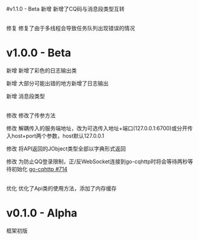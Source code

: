 #v1.1.0 - Beta
新增 新增了CQ码与消息段类型互转

<br>
修复 修复了由于多线程会导致任务队列出现错误的情况


# v1.0.0 - Beta
新增 新增了彩色的日志输出类

新增 大部分可能出错的地方新增了日志输出

新增 消息段类型

<br>
修改 修改了传参方法

修改 解耦传入的服务端地址，改为可选传入地址+端口(127.0.0.1:6700)或分开传入host+port两个参数，host默认127.0.0.1

修改 将API返回的JObject类型全部以字典形式返回

修改 为防止QQ登录限制，正/反WebSocket连接到go-cqhttp时将会等待两秒等待初始化 [go-cqhttp #714](https://github.com/Mrs4s/go-cqhttp/issues/714)

<br>
优化 优化了Api类的使用方法，添加了内存缓存

# v0.1.0 - Alpha

框架初版